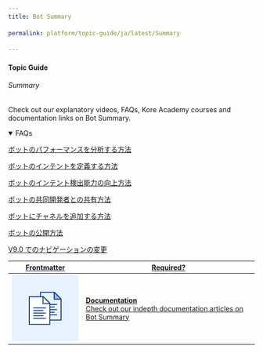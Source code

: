 ```yaml
---
title: Bot Summary

permalink: platform/topic-guide/ja/latest/Summary

---
```

#### Topic Guide
###### Summary

  Check out our explanatory videos, FAQs, Kore Academy courses and documentation links on Bot Summary.

<details open>
  <summary>FAQs
  </summary>

  <a class="doc-link" target="_blank" href="https://developer.kore.ai/docs/bots/analyzing-your-bot/analyzing-your-bot/?lang=ja">
 
  ボットのパフォーマンスを分析する方法

</a>

<a class="doc-link" target="_blank" href="https://developer.kore.ai/docs/bots/chatbot-overview/bot-tasks/?lang=ja">
 
  ボットのインテントを定義する方法

</a>


<a class="doc-link" target="_blank" href="https://developer.kore.ai/docs/bots/nlp/additional-notes-nlp-settings-guidelines/?lang=ja">
 
  ボットのインテント検出能力の向上方法

</a>


<a class="doc-link" target="_blank" href="https://developer.kore.ai/docs/bots/advanced-topics/collaborative-development/sharing-bots-for-development/?lang=ja">

  ボットの共同開発者との共有方法

</a>

<a class="doc-link" target="_blank" href="https://developer.kore.ai/docs/bots/channel-enablement/adding-channels-to-your-bot/?lang=ja">

  ボットにチャネルを追加する方法

</a>

<a class="doc-link" target="_blank" href="https://developer.kore.ai/docs/bots/publish/publishing-bot/?lang=ja">

ボットの公開方法

</a>

<a class="doc-link" target="_blank" href="https://developer.kore.ai/docs/bots/chatbot-overview/where-to-find-what/?lang=ja">

  V9.0 でのナビゲーションの変更

</a>


</details>

<a class="doc-link" target="_blank" href="https://developer.kore.ai/docs/bots/analyzing-your-bot/dashboard/#Bot_Summary">
 

| Frontmatter | Required? |
|-------------|-------------|
| ![alt text](images/docIcon.svg "Title") | **Documentation**  <br /> Check out our indepth documentation articles on Bot Summary | 


</a>
